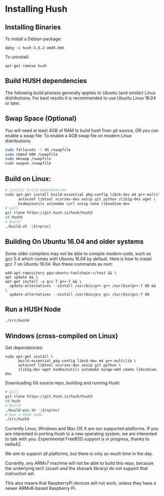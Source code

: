 # Installing Hush

## Installing Binaries

To install a Debian package:

	dpkg -i hush-3.6.2-amd4.deb

To uninstall:

	apt-get remove hush

## Build HUSH dependencies

The following build process generally applies to Ubuntu (and similar) Linux
distributions. For best results it is recommended to use Ubuntu Linux 16.04
or later.

## Swap Space (Optional)
You will need at least 4GB of RAM to build hush from git source, OR you can
enable a swap file. To enable a 4GB swap file on modern Linux distributions:

```sh
sudo fallocate -l 4G /swapfile
sudo chmod 600 /swapfile
sudo mkswap /swapfile
sudo swapon /swapfile
```

## Build on Linux:


```sh
# install build dependencies
sudo apt-get install build-essential pkg-config libc6-dev m4 g++-multilib \
      autoconf libtool ncurses-dev unzip git python zlib1g-dev wget \
      bsdmainutils automake curl unzip nano libsodium-dev
# pull
git clone https://git.hush.is/hush/hush3
cd hush3
# Build
./build.sh -j$(nproc)
```

## Building On Ubuntu 16.04 and older systems

Some older compilers may not be able to compile modern code, such as gcc 5.4 which comes with Ubuntu 16.04 by default. Here is how to install gcc 7 on Ubuntu 16.04. Run these commands as root:

```
add-apt-repository ppa:ubuntu-toolchain-r/test && \
apt update && \
apt-get install -y gcc-7 g++-7 && \
  update-alternatives --install /usr/bin/g++ g++ /usr/bin/g++-7 60 && \
  update-alternatives --install /usr/bin/gcc gcc /usr/bin/gcc-7 60
```

## Run a HUSH Node

```sh
./src/hushd
```

## Windows (cross-compiled on Linux)
Get dependencies:
```ssh
sudo apt-get install \
      build-essential pkg-config libc6-dev m4 g++-multilib \
      autoconf libtool ncurses-dev unzip git python \
      zlib1g-dev wget bsdmainutils automake mingw-w64 cmake libsodium-dev
```

Downloading Git source repo, building and running Hush:

```sh
# pull
git clone https://git.hush.is/hush/hush3
cd hush
# Build
./build-win.sh -j$(nproc)
# Run a HUSH node
./src/hushd
```

Currently Linux,  Windows and Mac OS X are our supported platforms. If you
are interested in porting Hush to a new operating system, we are interested
to talk with you. Experimental FreeBSD support is in progress, thanks to radix42.

We aim to support all platforms, but there is only so much time in the day.

Currently, any ARMv7 machine will not be able to build this repo, because the
underlying tech (zcash and the zksnark library) do not support that instruction
set.

This also means that RaspberryPi devices will not work, unless they have a
newer ARMv8-based Raspberry Pi.

